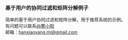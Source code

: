 ### 基于用户的协同过滤和矩阵分解例子
简单的基于用户协同过滤和矩阵分解，用于推荐系统的示例。<br>
有问题可以联系[@寒小阳](http://blog.csdn.net/han_xiaoyang)<br>
邮箱：hanxiaoyang.ml@gmail.com
